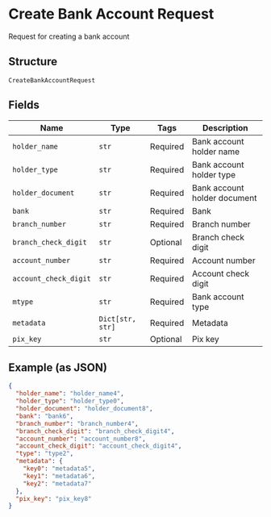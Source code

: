 
# Create Bank Account Request

Request for creating a bank account

## Structure

`CreateBankAccountRequest`

## Fields

| Name | Type | Tags | Description |
|  --- | --- | --- | --- |
| `holder_name` | `str` | Required | Bank account holder name |
| `holder_type` | `str` | Required | Bank account holder type |
| `holder_document` | `str` | Required | Bank account holder document |
| `bank` | `str` | Required | Bank |
| `branch_number` | `str` | Required | Branch number |
| `branch_check_digit` | `str` | Optional | Branch check digit |
| `account_number` | `str` | Required | Account number |
| `account_check_digit` | `str` | Required | Account check digit |
| `mtype` | `str` | Required | Bank account type |
| `metadata` | `Dict[str, str]` | Required | Metadata |
| `pix_key` | `str` | Optional | Pix key |

## Example (as JSON)

```json
{
  "holder_name": "holder_name4",
  "holder_type": "holder_type0",
  "holder_document": "holder_document8",
  "bank": "bank6",
  "branch_number": "branch_number4",
  "branch_check_digit": "branch_check_digit4",
  "account_number": "account_number8",
  "account_check_digit": "account_check_digit4",
  "type": "type2",
  "metadata": {
    "key0": "metadata5",
    "key1": "metadata6",
    "key2": "metadata7"
  },
  "pix_key": "pix_key8"
}
```

